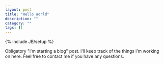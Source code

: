```yaml
---
layout: post
title: "Hello World"
description: ""
category: ""
tags: []
---
```

{% include JB/setup %}

Obligatory "I'm starting a blog" post. I'll keep track of the things I'm working on here. Feel free to contact me if you have any questions.
